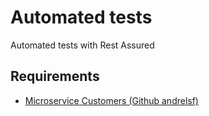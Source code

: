 # Automated tests

Automated tests with Rest Assured

## Requirements

* [Microservice Customers (Github andrelsf)](https://github.com/andrelsf/ms-customers)